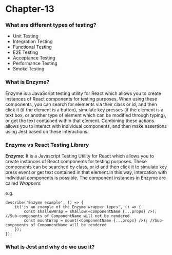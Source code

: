 # Chapter-13

### What are different types of testing?
- Unit Testing
- Integration Testing
- Functional Testing
- E2E Testing
- Acceptance Testing
- Performance Testing
- Smoke Testing

### What is Enzyme?
Enzyme is a JavaScript testing utility for React which allows you to create instances of React components for testing purposes. When using these components, you can search for elements via their class or id, and then click it (if the element is a button), simulate key presses (if the element is a text box, or another type of element which can be modified through typing), or get the text contained within that element. Combining these actions allows you to interact with individual components, and then make assertions using Jest based on these interactions.

### Enzyme vs React Testing Library
**Enzyme:** It is a Javascript Testing Utility for React which allows you to create instances of React components for testing purposes. These components can be searched by class, or id and then click it to simulate key press event or get text contained in that element.In this way, intercation with individual components is possible. The component instances in Enzyme are called _Wrappers_.

e.g.
```
describe('Enzyme example', () => {
    it('is an example of the Enzyme wrapper types', () => {
        const shallowWrap = shallow(<ComponentName {...props} />); //Sub-components of ComponentName will not be rendered
        const mountWrap = mount(<ComponentName {...props} />); //Sub-components of ComponentName will be rendered
    });
});
```

### What is Jest and why do we use it?
